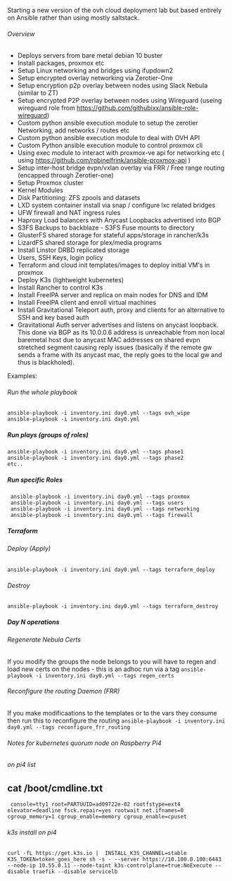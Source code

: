 Starting a new version of the ovh cloud deployment lab but based entirely on Ansible rather than using mostly saltstack.

###### Overview

* Deploys servers from bare metal debian 10 buster
* Install packages, proxmox etc
* Setup Linux networking and bridges using ifupdown2
* Setup encrypted overlay networking via Zerotier-One
* Setup encryption p2p overlay between nodes using Slack Nebula (similar to ZT)
* Setup encrypted P2P overlay between nodes using Wireguard (useing wireguard role from https://github.com/githubixx/ansible-role-wireguard)
* Custom python ansible execution module to setup the zerotier Networking, add networks / routes etc
* Custom python ansible execution module to deal with OVH API
* Custom Python ansible execution module to control proxmox cli
* Using exec module to interact with proxmox-ve api for networking etc ( using https://github.com/robinelfrink/ansible-proxmox-api )
* Setup inter-host bridge evpn/vxlan overlay via FRR / Free range routing (encapped through Zerotier-one)
* Setup Proxmox cluster
* Kernel Modules
* Disk Partitioning: ZFS zpools and datasets
* LXD system container install via snap / configure lxc related bridges
* UFW firewall and NAT ingress rules
* Haproxy Load balancers with Anycast Loopbacks advertised into BGP
* S3FS Backups to backblaze - S3FS Fuse mounts to directory
* GlusterFS shared storage for stateful apps/storage in rancher/k3s
* LizardFS shared storage for plex/media programs
* Install Linstor DRBD replicated storage
* Users, SSH Keys, login policy
* Terraform and cloud init templates/images to deploy initial VM's in proxmox
* Deploy K3s (lightweight kubernetes)
* Install Rancher to control K3s
* Install FreeIPA server and replica on main nodes for DNS and IDM
* Install FreeIPA client and enroll virtual machines
* Install Gravitational Teleport auth, proxy and clients for an alternative to SSH and key based auth
* Gravitational Auth server advertises and listens on anycast loopback.  This done via BGP as its 10.0.0.6 address is unreachable from non local baremetal host due to anycast MAC addresses on shared evpn stretched segment causing reply issues (basically if the remote gw sends a frame with its anycast mac, the reply goes to the local gw and thus is blackholed).


Examples:

###### Run the whole playbook

```
ansible-playbook -i inventory.ini day0.yml --tags ovh_wipe
ansible-playbook -i inventory.ini day0.yml 
```

##### Run plays (groups of roles)
```
ansible-playbook -i inventory.ini day0.yml --tags phase1
ansible-playbook -i inventory.ini day0.yml --tags phase2
etc..
```

##### Run specific Roles

```
 ansible-playbook -i inventory.ini day0.yml --tags proxmox
 ansible-playbook -i inventory.ini day0.yml --tags users
 ansible-playbook -i inventory.ini day0.yml --tags networking
 ansible-playbook -i inventory.ini day0.yml --tags firewall
```

##### Terraform

###### Deploy (Apply)

`ansible-playbook -i inventory.ini day0.yml --tags terraform_deploy`

###### Destroy
`ansible-playbook -i inventory.ini day0.yml --tags terraform_destroy`

##### Day N operations

###### Regenerate Nebula Certs
If you modify the groups the node belongs to you will have to regen and load new certs on the nodes - this is an adhoc run via a tag
`ansible-playbook -i inventory.ini day0.yml --tags regen_certs`

###### Reconfigure the routing Daemon (FRR)
If you make modificaations to the templates or to the vars they consume then run this to reconfigure the routing
`ansible-playbook -i inventory.ini day0.yml --tags reconfigure_frr_routing`


###### Notes for kubernetes quorum node on Raspberry Pi4

###### on pi4 list
cat /boot/cmdline.txt
---
```
 console=tty1 root=PARTUUID=ad09722e-02 rootfstype=ext4 elevator=deadline fsck.repair=yes rootwait net.ifnames=0 cgroup_memory=1 cgroup_enable=memory cgroup_enable=cpuset
```

###### k3s install on pi4

`curl -fL https://get.k3s.io |  INSTALL_K3S_CHANNEL=stable   K3S_TOKEN=token_goes_here sh -s - --server https://10.100.0.100:6443  --node-ip 10.55.0.11 --node-taint k3s-controlplane=true:NoExecute --disable traefik --disable servicelb`